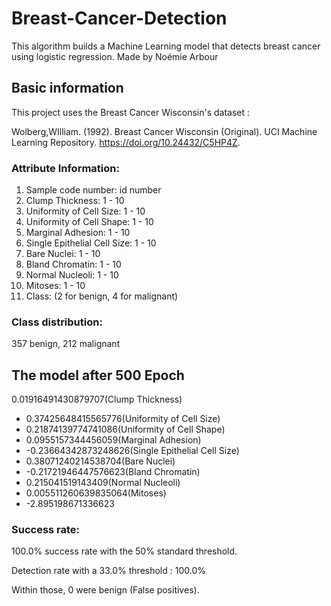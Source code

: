 # Breast-Cancer-Detection
This algorithm builds a Machine Learning model that detects breast cancer using logistic regression.
Made by Noémie Arbour

## Basic information
This project uses the Breast Cancer Wisconsin's dataset :

Wolberg,WIlliam. (1992). Breast Cancer Wisconsin (Original). 
UCI Machine Learning Repository. https://doi.org/10.24432/C5HP4Z.

### Attribute Information:

1. Sample code number:            id number
2. Clump Thickness:               1 - 10
3. Uniformity of Cell Size:       1 - 10
4. Uniformity of Cell Shape:      1 - 10
5. Marginal Adhesion:             1 - 10
6. Single Epithelial Cell Size:   1 - 10
7. Bare Nuclei:                   1 - 10
8. Bland Chromatin:               1 - 10
9. Normal Nucleoli:               1 - 10
10. Mitoses:                      1 - 10
11. Class:                        (2 for benign, 4 for malignant)


### Class distribution:
357 benign, 212 malignant

## The model after 500 Epoch
0.01916491430879707(Clump Thickness) 
+ 0.37425648415565776(Uniformity of Cell Size) 
+ 0.21874139774741086(Uniformity of Cell Shape) 
+ 0.0955157344456059(Marginal Adhesion) 
+ -0.23664342873248626(Single Epithelial Cell Size) 
+ 0.38071240214538704(Bare Nuclei) 
+ -0.21721946447576623(Bland Chromatin) 
+ 0.215041519143409(Normal Nucleoli) 
+ 0.005511260639835064(Mitoses) 
+ -2.895198671336623

### Success rate:
100.0% success rate with the 50% standard threshold.

Detection rate with a 33.0% threshold : 100.0%

Within those, 0 were benign (False positives).
